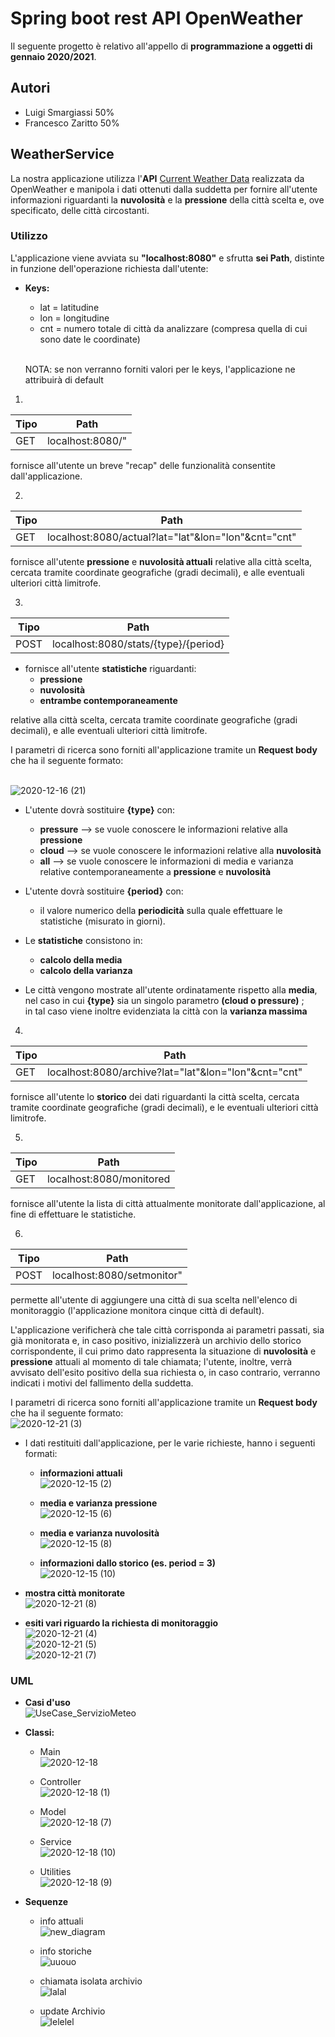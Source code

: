 
# Spring boot rest API OpenWeather 
Il seguente progetto è relativo all'appello di **programmazione a oggetti di gennaio 2020/2021**.
## Autori 
* Luigi Smargiassi 50%
* Francesco Zaritto 50%
## WeatherService
La nostra applicazione utilizza l'**API** [Current Weather Data](https://openweathermap.org/current#cycle) realizzata da OpenWeather  e manipola i dati ottenuti dalla suddetta per fornire all'utente informazioni riguardanti la **nuvolosità** e la **pressione** della città scelta e, ove specificato, delle città circostanti.
### Utilizzo
L'applicazione viene avviata su **"localhost:8080"** e sfrutta **sei Path**, distinte in funzione dell'operazione richiesta dall'utente:

* **Keys:**
  * lat = latitudine
  * lon = longitudine
  * cnt = numero totale di città da analizzare (compresa quella di cui sono date le coordinate)
  
  <br/> NOTA: se non verranno forniti valori per le keys, l'applicazione ne attribuirà di default
  
1)
Tipo | Path | 
---- | ---- | 
GET | localhost:8080/" | 

fornisce all'utente un breve "recap" delle funzionalità consentite dall'applicazione.

2)
Tipo | Path | 
---- | ---- | 
GET | localhost:8080/actual?lat="lat"&lon="lon"&cnt="cnt" |

fornisce all'utente **pressione** e **nuvolosità attuali** relative alla città scelta, cercata tramite coordinate geografiche (gradi decimali), e alle eventuali ulteriori città limitrofe.

3)
Tipo | Path | 
---- | ---- | 
POST | localhost:8080/stats/{type}/{period} |

  * fornisce all'utente **statistiche** riguardanti:
    * **pressione** 
    * **nuvolosità** 
    * **entrambe contemporaneamente** <br/>
    
relative alla città scelta, cercata tramite coordinate geografiche (gradi decimali), e alle eventuali ulteriori città limitrofe. <br/>

I parametri di ricerca sono forniti all'applicazione tramite un **Request body** che ha il seguente formato:

<br/> ![2020-12-16 (21)](https://user-images.githubusercontent.com/75085155/102383825-447f3e00-3fcc-11eb-9251-c7cc9127e6e4.png)

* L'utente dovrà sostituire **{type}** con: 
  * **pressure** --> se vuole conoscere le informazioni relative alla **pressione**
  * **cloud** --> se vuole conoscere le informazioni relative alla **nuvolosità**
  * **all** --> se vuole conoscere le informazioni di media e varianza relative contemporaneamente a **pressione** e **nuvolosità**

* L'utente dovrà sostituire **{period}** con:
  * il valore numerico della **periodicità** sulla quale effettuare le statistiche (misurato in giorni).

* Le **statistiche** consistono in:
  * **calcolo della media** 
  * **calcolo della varianza**

* Le città vengono mostrate all'utente ordinatamente rispetto alla **media**, nel caso in cui **{type}** sia un singolo parametro **(cloud o pressure)** ; <br/>
in tal caso viene inoltre evidenziata la città con la **varianza massima** 


4)
Tipo | Path | 
---- | ---- | 
GET | localhost:8080/archive?lat="lat"&lon="lon"&cnt="cnt" |

fornisce all'utente lo **storico** dei dati riguardanti la città scelta, cercata tramite coordinate geografiche (gradi decimali), e le eventuali ulteriori città limitrofe.


5)
Tipo | Path | 
---- | ---- | 
GET | localhost:8080/monitored |

fornisce all'utente la lista di città attualmente monitorate dall'applicazione, al fine di effettuare le statistiche.


6)
Tipo | Path | 
---- | ---- | 
POST | localhost:8080/setmonitor" | 

permette all'utente di aggiungere una città di sua scelta nell'elenco di monitoraggio (l'applicazione monitora cinque città di default).

L'applicazione verificherà che tale città corrisponda ai parametri passati, sia già monitorata e, in caso positivo, inizializzerà un archivio dello storico corrispondente, il cui primo dato rappresenta la situazione di **nuvolosità** e **pressione** attuali al momento di tale chiamata; 
l'utente, inoltre, verrà avvisato dell'esito positivo della sua richiesta o, in caso contrario, verranno indicati i motivi del fallimento della suddetta. <br/>

I parametri di ricerca sono forniti all'applicazione tramite un **Request body** che ha il seguente formato:
<br/> ![2020-12-21 (3)](https://user-images.githubusercontent.com/75085155/102772824-799ede00-4388-11eb-87d8-2f19cecab088.png)


* I dati restituiti dall'applicazione, per le varie richieste, hanno i seguenti formati: 
  
  * **informazioni attuali**
<br/> ![2020-12-15 (2)](https://user-images.githubusercontent.com/75085155/102226559-cf870800-3ee8-11eb-9c5a-c2112578e329.png) 
  
  * **media e varianza pressione**
<br/>![2020-12-15 (6)](https://user-images.githubusercontent.com/75085155/102270380-3246c680-3f1e-11eb-98c6-27d74a22e3f7.png)
  
  * **media e varianza nuvolosità**
<br/> ![2020-12-15 (8)](https://user-images.githubusercontent.com/75085155/102271207-62429980-3f1f-11eb-8553-a5c016e753fb.png)
  
  * **informazioni dallo storico (es. period = 3)** 
<br/> ![2020-12-15 (10)](https://user-images.githubusercontent.com/75085155/102271588-e432c280-3f1f-11eb-8430-5d9aef011ef1.png)
 
 * **mostra città monitorate**
<br/> ![2020-12-21 (8)](https://user-images.githubusercontent.com/75085155/102773653-e8306b80-4389-11eb-84c7-46968b696107.png)
  
  * **esiti vari riguardo la richiesta di monitoraggio** 
<br/> ![2020-12-21 (4)](https://user-images.githubusercontent.com/75085155/102773137-047fd880-4389-11eb-996d-ecc37ed68a6b.png)
<br/> ![2020-12-21 (5)](https://user-images.githubusercontent.com/75085155/102773257-3c871b80-4389-11eb-82e6-b1e5fa1a804a.png)
<br/> ![2020-12-21 (7)](https://user-images.githubusercontent.com/75085155/102773440-83751100-4389-11eb-9901-44a397ea3517.png)

### UML 
   * **Casi d'uso**
<br/> ![UseCase_ServizioMeteo](https://user-images.githubusercontent.com/75085155/102118385-eb829f00-3e3f-11eb-81cf-cf6f266c6497.png)

* **Classi:**
  * Main
<br/> ![2020-12-18](https://user-images.githubusercontent.com/75085155/102605297-5de7cd80-4125-11eb-9e7c-b52877af08f9.png)
  
  * Controller
<br/> ![2020-12-18 (1)](https://user-images.githubusercontent.com/75085155/102604693-db5f0e00-4124-11eb-9785-e9cf0403983f.png)
  
  * Model
<br/> ![2020-12-18 (7)](https://user-images.githubusercontent.com/75085155/102607439-98069e80-4128-11eb-9bc4-a42e75e3d83c.png)
  
  * Service
<br/> ![2020-12-18 (10)](https://user-images.githubusercontent.com/75085155/102610107-eb7aeb80-412c-11eb-839c-145825ce9620.png)
  
  * Utilities
<br/> ![2020-12-18 (9)](https://user-images.githubusercontent.com/75085155/102607295-583fb700-4128-11eb-94fc-a5f017865f18.png)


* **Sequenze** 
  * info attuali
<br/> ![new_diagram](https://user-images.githubusercontent.com/75085155/102635433-97373200-4153-11eb-9206-809f925fb84c.png)

  * info storiche 
<br/> ![uuouo](https://user-images.githubusercontent.com/75085155/102635350-7969cd00-4153-11eb-96eb-bc0a62de62f8.png)

  * chiamata isolata archivio
<br/> ![lalal](https://user-images.githubusercontent.com/75085155/102637519-6ad0e500-4156-11eb-96f2-d06249cb6731.png)

  * update Archivio
 <br/> ![lelelel](https://user-images.githubusercontent.com/75085155/102643247-4299b400-415f-11eb-8b00-10ac6147f844.png)




